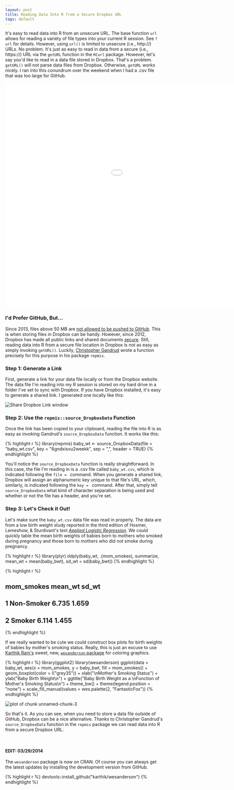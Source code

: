 ```yaml
---
layout: post
title: Reading Data Into R from a Secure Dropbox URL
tags: default
---
```


It's easy to read data into R from an unsecure URL.  The base function ```url``` allows for reading a variety of file types into your current R session.  See ```?url``` for details.  However, using ```url()``` is limited to unsecure (i.e., http://) URLs.  No problem.  It's just as easy to read in data from a secure (i.e., https://) URL via the ```getURL``` function in the ```RCurl``` package.  However, let's say you'd like to read in a data file stored in Dropbox.  That's a problem.  ```getURL()``` will not parse data files from Dropbox.  Otherwise, ```getURL``` works nicely.  I ran into this conundrum over the weekend when I had a .csv file that was too large for GitHub.

<iframe width="1280" height="720" src="//www.youtube.com/embed/PpRSC0NhCeY" frameborder="0" allowfullscreen></iframe>

### I'd Prefer GitHub, But...
Since 2013, files above 50 MB are [not allowed to be pushed to GitHub](https://help.github.com/articles/working-with-large-files).  This is when storing files in Dropbox can be handy.  However, since 2012, Dropbox has made all public links and shared documents [secure](https://www.dropbox.com/help/16/en).  Still, reading data into R from a secure file location in Dropbox is not as easy as simply invoking ```getURL()```.  Luckily, [Christopher Gandrud](http://CRAN.R-project.org/package=repmis) wrote a function precisely for this purpose in his package ```repmis```.

### Step 1: Generate a Link
First, generate a link for your data file locally or from the Dropbox website.  The data file I'm reading into my R session is stored on my hard drive in a folder I've set to sync with Dropbox.  If you have Dropbox installed, it's easy to generate a shared link.  I generated one locally like this:

![Share Dropbox Link window](http://aaronbaggett.com/img/db_grab.png)

### Step 2: Use the ```repmis::source_DropboxData``` Function
Once the link has been copied to your clipboard, reading the file into R is as easy as invoking Gandrud's ```source_DropboxData``` function.  It works like this:


{% highlight r %}
library(repmis)
baby_wt <- source_DropboxData(file = "baby_wt.csv", 
  key = "6gndxisvu2weekk", sep = ",", header = TRUE)
{% endhighlight %}


You'll notice the ```source_DropboxData``` function is really straightforward.  In this case, the file I'm reading in is a .csv file called ```baby_wt.csv```, which is indicated following the ```file = ``` command.  When you generate a shared link, Dropbox will assign an alphanumeric key unique to that file's URL, which, similarly, is indicated following the ```key = ``` command.  After that, simply tell ```source_DropboxData``` what kind of character separation is being used and whether or not the file has a header, and you're set.

### Step 3: Let's Check it Out!
Let's make sure the ```baby_wt.csv``` data file was read in properly.  The data are from a low birth weight study reported in the third edition of Hosmer, Lemeshow, & Sturdivant's text [*Applied Logistic Regression*](http://www.amazon.com/Applied-Logistic-Regression-David-Hosmer/dp/0470582472/ref=sr_1_1?s=books&ie=UTF8&qid=1396032229&sr=1-1).  We could quickly table the mean birth weights of babies born to mothers who smoked during pregnancy and those born to mothers who did not smoke during pregnancy.


{% highlight r %}
library(plyr)
ddply(baby_wt, .(mom_smokes), summarize, 
  mean_wt = mean(baby_bwt), 
  sd_wt = sd(baby_bwt))
{% endhighlight %}

{% highlight r %}
##   mom_smokes mean_wt sd_wt
## 1 Non-Smoker   6.735 1.659
## 2     Smoker   6.114 1.455
{% endhighlight %}


If we really wanted to be cute we could construct box plots for birth weights of babies by mother's smoking status.  Really, this is just an excuse to use [Karthik Ram's](https://github.com/karthik) sweet, new, [```wesanderson``` package](https://github.com/karthik/wesanderson) for coloring graphics.


{% highlight r %}
library(ggplot2)
library(wesanderson)
ggplot(data = baby_wt, aes(x = mom_smokes, y = baby_bwt, 
  fill = mom_smokes)) + geom_boxplot(color = I("grey35")) + 
  xlab("\nMother's Smoking Status") + 
  ylab("Baby Birth Weight\n") +
  ggtitle("Baby Birth Weight as a \nFunction of Mother's Smoking Status\n") +
  theme_bw() + theme(legend.position = "none") +
  scale_fill_manual(values = wes.palette(2, "FantasticFox"))
{% endhighlight %}

<img src="http://aaronbaggett.com/img/unnamed-chunk-3.png" title="plot of chunk unnamed-chunk-3" alt="plot of chunk unnamed-chunk-3" style="display: block; margin: auto;" />


So that's it.  As you can see, when you need to store a data file outside of GitHub, Dropbox can be a nice alternative.  Thanks to Christopher Gandrud's ```source_DropboxData``` function in the ```repmis``` package we can read data into R from a secure Dropbox URL.

<br>

#### EDIT: 03/29/2014
The ```wesanderson``` package is now on CRAN.  Of course you can always get the latest updates by installing the development version from GitHub.

{% highlight r %}
devtools::install_github("karthik/wesanderson")
{% endhighlight %}
